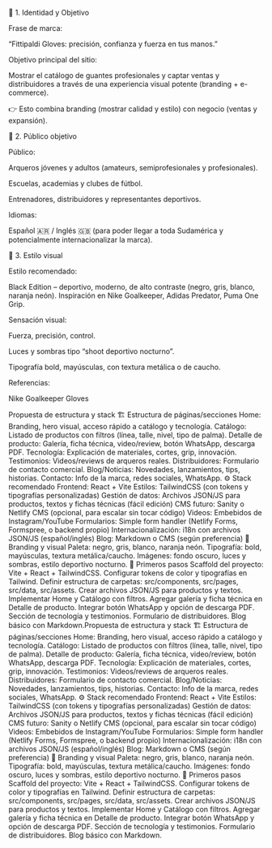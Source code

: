 🧠 1. Identidad y Objetivo

Frase de marca:

“Fittipaldi Gloves: precisión, confianza y fuerza en tus manos.”

Objetivo principal del sitio:

Mostrar el catálogo de guantes profesionales y captar ventas y distribuidores a través de una experiencia visual potente (branding + e-commerce).

👉 Esto combina branding (mostrar calidad y estilo) con negocio (ventas y expansión).

🎯 2. Público objetivo

Público:

Arqueros jóvenes y adultos (amateurs, semiprofesionales y profesionales).

Escuelas, academias y clubes de fútbol.

Entrenadores, distribuidores y representantes deportivos.

Idiomas:

Español 🇦🇷 / Inglés 🇬🇧
(para poder llegar a toda Sudamérica y potencialmente internacionalizar la marca).

🎨 3. Estilo visual

Estilo recomendado:

Black Edition – deportivo, moderno, de alto contraste (negro, gris, blanco, naranja neón).
Inspiración en Nike Goalkeeper, Adidas Predator, Puma One Grip.

Sensación visual:

Fuerza, precisión, control.

Luces y sombras tipo “shoot deportivo nocturno”.

Tipografía bold, mayúsculas, con textura metálica o de caucho.

Referencias:

Nike Goalkeeper Gloves

Propuesta de estructura y stack
🏗️ Estructura de páginas/secciones
Home: Branding, hero visual, acceso rápido a catálogo y tecnología.
Catálogo: Listado de productos con filtros (línea, talle, nivel, tipo de palma).
Detalle de producto: Galería, ficha técnica, video/review, botón WhatsApp, descarga PDF.
Tecnología: Explicación de materiales, cortes, grip, innovación.
Testimonios: Videos/reviews de arqueros reales.
Distribuidores: Formulario de contacto comercial.
Blog/Noticias: Novedades, lanzamientos, tips, historias.
Contacto: Info de la marca, redes sociales, WhatsApp.
⚙️ Stack recomendado
Frontend: React + Vite
Estilos: TailwindCSS (con tokens y tipografías personalizadas)
Gestión de datos: Archivos JSON/JS para productos, textos y fichas técnicas (fácil edición)
CMS futuro: Sanity o Netlify CMS (opcional, para escalar sin tocar código)
Videos: Embebidos de Instagram/YouTube
Formularios: Simple form handler (Netlify Forms, Formspree, o backend propio)
Internacionalización: i18n con archivos JSON/JS (español/inglés)
Blog: Markdown o CMS (según preferencia)
🎨 Branding y visual
Paleta: negro, gris, blanco, naranja neón.
Tipografía: bold, mayúsculas, textura metálica/caucho.
Imágenes: fondo oscuro, luces y sombras, estilo deportivo nocturno.
🚀 Primeros pasos
Scaffold del proyecto: Vite + React + TailwindCSS.
Configurar tokens de color y tipografías en Tailwind.
Definir estructura de carpetas: src/components, src/pages, src/data, src/assets.
Crear archivos JSON/JS para productos y textos.
Implementar Home y Catálogo con filtros.
Agregar galería y ficha técnica en Detalle de producto.
Integrar botón WhatsApp y opción de descarga PDF.
Sección de tecnología y testimonios.
Formulario de distribuidores.
Blog básico con Markdown.Propuesta de estructura y stack
🏗️ Estructura de páginas/secciones
Home: Branding, hero visual, acceso rápido a catálogo y tecnología.
Catálogo: Listado de productos con filtros (línea, talle, nivel, tipo de palma).
Detalle de producto: Galería, ficha técnica, video/review, botón WhatsApp, descarga PDF.
Tecnología: Explicación de materiales, cortes, grip, innovación.
Testimonios: Videos/reviews de arqueros reales.
Distribuidores: Formulario de contacto comercial.
Blog/Noticias: Novedades, lanzamientos, tips, historias.
Contacto: Info de la marca, redes sociales, WhatsApp.
⚙️ Stack recomendado
Frontend: React + Vite
Estilos: TailwindCSS (con tokens y tipografías personalizadas)
Gestión de datos: Archivos JSON/JS para productos, textos y fichas técnicas (fácil edición)
CMS futuro: Sanity o Netlify CMS (opcional, para escalar sin tocar código)
Videos: Embebidos de Instagram/YouTube
Formularios: Simple form handler (Netlify Forms, Formspree, o backend propio)
Internacionalización: i18n con archivos JSON/JS (español/inglés)
Blog: Markdown o CMS (según preferencia)
🎨 Branding y visual
Paleta: negro, gris, blanco, naranja neón.
Tipografía: bold, mayúsculas, textura metálica/caucho.
Imágenes: fondo oscuro, luces y sombras, estilo deportivo nocturno.
🚀 Primeros pasos
Scaffold del proyecto: Vite + React + TailwindCSS.
Configurar tokens de color y tipografías en Tailwind.
Definir estructura de carpetas: src/components, src/pages, src/data, src/assets.
Crear archivos JSON/JS para productos y textos.
Implementar Home y Catálogo con filtros.
Agregar galería y ficha técnica en Detalle de producto.
Integrar botón WhatsApp y opción de descarga PDF.
Sección de tecnología y testimonios.
Formulario de distribuidores.
Blog básico con Markdown.